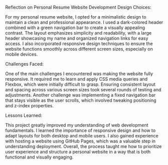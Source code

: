 Reflection on Personal Resume Website Development
Design Choices:

For my personal resume website, I opted for a minimalistic design to maintain a clean and professional appearance. I used a dark-colored header combined with a green navigation bar to create a visually appealing contrast. The layout emphasizes simplicity and readability, with a large header showcasing my name and organized navigation links for easy access. I also incorporated responsive design techniques to ensure the website functions smoothly across different screen sizes, especially on mobile devices.

Challenges Faced:

One of the main challenges I encountered was making the website fully responsive. It required me to learn and apply CSS media queries and Flexbox, which were initially difficult to grasp. Ensuring consistent layout and spacing across various screen sizes took several rounds of testing and adjustments. Another challenge was implementing a fixed navigation bar that stays visible as the user scrolls, which involved tweaking positioning and z-index properties.

Lessons Learned:

This project greatly improved my understanding of web development fundamentals. I learned the importance of responsive design and how to adapt layouts for both desktop and mobile users. I also gained experience with hosting a website using GitHub Pages, which was a valuable step in understanding deployment. Overall, the process taught me how to prioritize user experience and structure a personal website in a way that is both functional and visually engaging.

